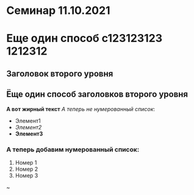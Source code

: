# Семинар 11.10.2021 

Еще один способ с123123123 1212312
=====

## Заголовок второго уровня

Ёще один способ заголовков второго уровня 
-------

**А вот жирный текст**
*А теперь не нумерованный список*:
+ Элемент1
+ *Элемент2*
+ **Элемент3**

### А теперь добавим нумерованный список: 
1. Номер 1 
2. Номер 2
3. Номер 3

~
